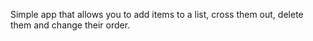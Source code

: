 Simple app that allows you to add items to a list, cross them out, delete them and change their order.
